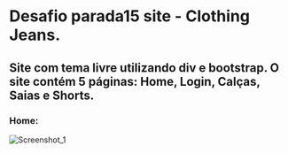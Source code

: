 <h1>Desafio parada15 site - Clothing Jeans.</h1> 

<h2>Site com tema livre utilizando div e bootstrap. O site contém 5 páginas: Home, Login, Calças, Saias e Shorts. </h2> 

<h3>Home:</h3> 

![Screenshot_1](https://user-images.githubusercontent.com/102833737/173425249-0562fc98-eaee-4101-aaa0-4065e88652c7.png)
